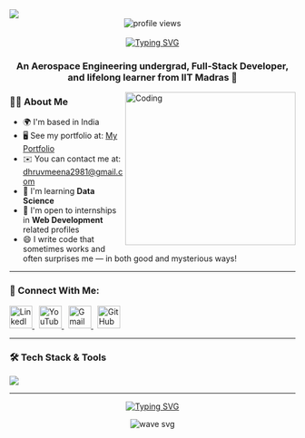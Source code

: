 <img align="center" src="https://user-images.githubusercontent.com/99413629/212354977-f1982553-e8c9-4fd8-8605-b06907901eec.gif">

<div align="center">     
  <img src="https://komarev.com/ghpvc/?username=dhruvmeeena36&color=219ebc&style=flat" alt="profile views"/>
  <br><br>
</div>

<div align="center">
  <a href="https://git.io/typing-svg">
    <img src="https://readme-typing-svg.herokuapp.com?font=Fira+Code&size=32&pause=1000&color=F7EEE5&center=true&width=535&lines=Hi+%F0%9F%91%8B%2C+I'm+Dhruv+Meena!" alt="Typing SVG" />
  </a>
</div>

<h3 align="center">An Aerospace Engineering undergrad, Full-Stack Developer, and lifelong learner from IIT Madras 🚀</h3>

<img align="right" alt="Coding" height="270" width="300" src="https://user-images.githubusercontent.com/99413629/212356179-72d0d750-710a-4077-8c79-34b55d6eb954.gif">

### 👨‍💻 About Me

- 🌍 I'm based in India  
- 🖥️ See my portfolio at: [My Portfolio](https://dhruv-portfolio-peach.vercel.app/)  
- ✉️ You can contact me at: [dhruvmeena2981@gmail.com](mailto:dhruvmeena2981@gmail.com)  
- 🧠 I'm learning **Data Science**  
- 🤝 I'm open to internships in **Web Development** related profiles  
- 😄 I write code that sometimes works and often surprises me — in both good and mysterious ways!

---

### 💬 Connect With Me:

<p align="left">  
  <a href="https://www.linkedin.com/in/dhruvmeena" target="_blank">
    <img src="https://skillicons.dev/icons?i=linkedin" alt="LinkedIn" height="40" width="40" />
  </a>
  &nbsp;
  <a href="[https://www.youtube.com/@DhruvIITMadras/videos](https://www.google.com/imgres?q=https%20%2F%2Fwww.youtube%20image&imgurl=https%3A%2F%2Ft3.ftcdn.net%2Fjpg%2F04%2F74%2F05%2F94%2F360_F_474059464_qldYuzxaUWEwNTtYBJ44VN89ARuFktHW.jpg&imgrefurl=https%3A%2F%2Fstock.adobe.com%2Fsearch%3Fk%3Dyoutube%2Blogo&docid=FAm_Nl1wDEj7BM&tbnid=tojHF_6jZKHqnM&vet=12ahUKEwij0vPF3NGMAxXhe2wGHbe-EywQM3oECGUQAA..i&w=451&h=360&hcb=2&ved=2ahUKEwij0vPF3NGMAxXhe2wGHbe-EywQM3oECGUQAA)" target="_blank">
    <img src="https://skillicons.dev/icons?i=youtube" alt="YouTube" height="40" width="40" />
  </a>
  &nbsp;
  <a href="mailto:dhruvmeena2981@gmail.com" target="_blank">
    <img src="https://skillicons.dev/icons?i=gmail" alt="Gmail" height="40" width="40" />
  </a>
  &nbsp;
  <a href="https://github.com/dhruvmeeena36" target="_blank">
    <img src="https://skillicons.dev/icons?i=github" alt="GitHub" height="40" width="40" />
  </a>
</p>

---

### 🛠 Tech Stack & Tools

<img src="https://skillicons.dev/icons?i=js,python,cpp,html,css,react,nextjs,nodejs,express,tailwind,git,mongodb,vscode" />

---

<div align="center">

[![Typing SVG](https://readme-typing-svg.herokuapp.com?font=arial&size=30&color=CBC0D3&background=1982C400&center=true&lines=%E2%9A%A1%EF%B8%8FKeep+Learning%2C+Keep+Building!%E2%9A%A1%EF%B8%8F;%E2%9D%A4%EF%B8%8F+Have+a+great+day!+%E2%9D%A4%EF%B8%8F)](https://git.io/typing-svg)

</div>

<p align="center">
  <img src="https://user-images.githubusercontent.com/99413629/212357396-fe1a483f-6269-43ea-bfe9-06099f7c0c87.svg" alt="wave svg" />
</p>



